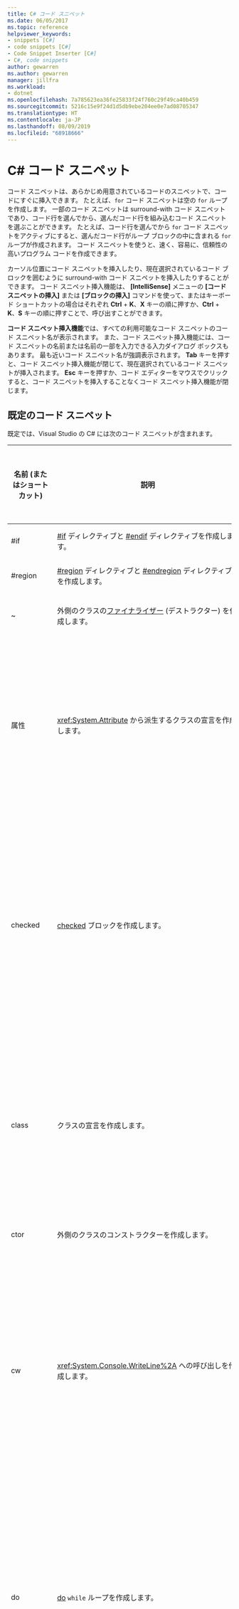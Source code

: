 ```yaml
---
title: C# コード スニペット
ms.date: 06/05/2017
ms.topic: reference
helpviewer_keywords:
- snippets [C#]
- code snippets [C#]
- Code Snippet Inserter [C#]
- C#, code snippets
author: gewarren
ms.author: gewarren
manager: jillfra
ms.workload:
- dotnet
ms.openlocfilehash: 7a785623ea36fe25833f24f760c29f49ca40b459
ms.sourcegitcommit: 5216c15e9f24d1d5db9ebe204ee0e7ad08705347
ms.translationtype: HT
ms.contentlocale: ja-JP
ms.lasthandoff: 08/09/2019
ms.locfileid: "68918666"
---
```

# <a name="c-code-snippets"></a>C# コード スニペット

コード スニペットは、あらかじめ用意されているコードのスニペットで、コードにすぐに挿入できます。 たとえば、`for` コード スニペットは空の `for` ループを作成します。 一部のコード スニペットは surround-with コード スニペットであり、コード行を選んでから、選んだコード行を組み込むコード スニペットを選ぶことができます。 たとえば、コード行を選んでから `for` コード スニペットをアクティブにすると、選んだコード行がループ ブロックの中に含まれる `for` ループが作成されます。 コード スニペットを使うと、速く、容易に、信頼性の高いプログラム コードを作成できます。

カーソル位置にコード スニペットを挿入したり、現在選択されているコード ブロックを囲むように surround-with コード スニペットを挿入したりすることができます。 コード スニペット挿入機能は、 **[IntelliSense]** メニューの **[コード スニペットの挿入]** または **[ブロックの挿入]** コマンドを使って、またはキーボード ショートカットの場合はそれぞれ **Ctrl** + **K**、**X** キーの順に押すか、**Ctrl** + **K**、**S** キーの順に押すことで、呼び出すことができます。

**コード スニペット挿入機能**では、すべての利用可能なコード スニペットのコード スニペット名が表示されます。 また、コード スニペット挿入機能には、コード スニペットの名前または名前の一部を入力できる入力ダイアログ ボックスもあります。 最も近いコード スニペット名が強調表示されます。 **Tab** キーを押すと、コード スニペット挿入機能が閉じて、現在選択されているコード スニペットが挿入されます。 **Esc** キーを押すか、コード エディターをマウスでクリックすると、コード スニペットを挿入することなくコード スニペット挿入機能が閉じます。

## <a name="default-code-snippets"></a>既定のコード スニペット

既定では、Visual Studio の C# には次のコード スニペットが含まれます。

|名前 (またはショートカット)|説明|スニペットを挿入できる場所|
| - |-----------------| - |
|#if|[#if](/dotnet/csharp/language-reference/preprocessor-directives/preprocessor-if) ディレクティブと [#endif](/dotnet/csharp/language-reference/preprocessor-directives/preprocessor-endif) ディレクティブを作成します。|任意の場所。|
|#region|[#region](/dotnet/csharp/language-reference/preprocessor-directives/preprocessor-region) ディレクティブと [#endregion](/dotnet/csharp/language-reference/preprocessor-directives/preprocessor-endregion) ディレクティブを作成します。|任意の場所。|
|~|外側のクラスの[ファイナライザー](/dotnet/csharp/programming-guide/classes-and-structs/destructors) (デストラクター) を作成します。|クラスの内部。|
|属性|<xref:System.Attribute> から派生するクラスの宣言を作成します。|名前空間 (グローバル名前空間を含む)、クラス、または構造体の内部。|
|checked|[checked](/dotnet/csharp/language-reference/keywords/checked) ブロックを作成します。|メソッド、インデクサー、プロパティ アクセサー、またはイベント アクセサーの内部。|
|class|クラスの宣言を作成します。|名前空間 (グローバル名前空間を含む)、クラス、または構造体の内部。|
|ctor|外側のクラスのコンストラクターを作成します。|クラスの内部。|
|cw|<xref:System.Console.WriteLine%2A> への呼び出しを作成します。|メソッド、インデクサー、プロパティ アクセサー、またはイベント アクセサーの内部。|
|do|[do](/dotnet/csharp/language-reference/keywords/do) `while` ループを作成します。|メソッド、インデクサー、プロパティ アクセサー、またはイベント アクセサーの内部。|
|else|[else](/dotnet/csharp/language-reference/keywords/if-else) ブロックを作成します。|メソッド、インデクサー、プロパティ アクセサー、またはイベント アクセサーの内部。|
|enum|[enum](/dotnet/csharp/language-reference/keywords/enum) 宣言を作成します。|名前空間 (グローバル名前空間を含む)、クラス、または構造体の内部。|
|equals|<xref:System.Object> クラスに定義された <xref:System.Object.Equals%2A> メソッドをオーバーライドするメソッド宣言を作成します。|クラスまたは構造体の内部。|
|exception|exception (既定では <xref:System.Exception>) から派生するクラスの宣言を作成します。|名前空間 (グローバル名前空間を含む)、クラス、または構造体の内部。|
|for|[for](/dotnet/csharp/language-reference/keywords/for) ループを作成します。|メソッド、インデクサー、プロパティ アクセサー、またはイベント アクセサーの内部。|
|foreach|[foreach](/dotnet/csharp/language-reference/keywords/foreach-in) ループを作成します。|メソッド、インデクサー、プロパティ アクセサー、またはイベント アクセサーの内部。|
|forr|各イテレーションの後でループ変数をデクリメントする [for](/dotnet/csharp/language-reference/keywords/for) ループを作成します。|メソッド、インデクサー、プロパティ アクセサー、またはイベント アクセサーの内部。|
|if|[if](/dotnet/csharp/language-reference/keywords/if-else) ブロックを作成します。|メソッド、インデクサー、プロパティ アクセサー、またはイベント アクセサーの内部。|
|indexer|インデクサーの宣言を作成します。|クラスまたは構造体の内部。|
|interface|[interface](/dotnet/csharp/language-reference/keywords/interface) 宣言を作成します。|名前空間 (グローバル名前空間を含む)、クラス、または構造体の内部。|
|invoke|イベントを安全に呼び出すブロックを作成します。|メソッド、インデクサー、プロパティ アクセサー、またはイベント アクセサーの内部。|
|iterator|反復子を作成します。|クラスまたは構造体の内部。|
|iterindex|入れ子になったクラスを使って "名前付き" の反復子とインデクサーのペアを作成します。|クラスまたは構造体の内部。|
|lock|[lock](/dotnet/csharp/language-reference/keywords/lock-statement) ブロックを作成します。|メソッド、インデクサー、プロパティ アクセサー、またはイベント アクセサーの内部。|
|mbox|<xref:System.Windows.Forms.MessageBox.Show%2A?displayProperty=fullName> への呼び出しを作成します。 場合によっては、*System.Windows.Forms.dll* への参照を追加する必要があります。|メソッド、インデクサー、プロパティ アクセサー、またはイベント アクセサーの内部。|
|namespace|[namespace](/dotnet/csharp/language-reference/keywords/namespace) 宣言を作成します。|名前空間 (グローバル名前空間を含む) の内部。|
|prop|[自動実装プロパティ](/dotnet/csharp/programming-guide/classes-and-structs/auto-implemented-properties)の宣言を作成します。|クラスまたは構造体の内部。|
|propfull|`get` および `set` アクセサーを持つプロパティの宣言を作成します。|クラスまたは構造体の内部。|
|propg|プライベートな `set` アクセサーを持つ読み取り専用の[自動実装プロパティ](/dotnet/csharp/programming-guide/classes-and-structs/auto-implemented-properties)を作成します。|クラスまたは構造体の内部。|
|sim|[static](/dotnet/csharp/language-reference/keywords/static) [int](/dotnet/csharp/language-reference/keywords/int) の Main メソッドの宣言を作成します。|クラスまたは構造体の内部。|
|struct|[struct](/dotnet/csharp/language-reference/keywords/struct) 宣言を作成します。|名前空間 (グローバル名前空間を含む)、クラス、または構造体の内部。|
|svm|[static](/dotnet/csharp/language-reference/keywords/static) [void](/dotnet/csharp/language-reference/keywords/void) の Main メソッドの宣言を作成します。|クラスまたは構造体の内部。|
|switch|[switch](/dotnet/csharp/language-reference/keywords/switch) ブロックを作成します。|メソッド、インデクサー、プロパティ アクセサー、またはイベント アクセサーの内部。|
|try|[try-catch](/dotnet/csharp/language-reference/keywords/try-catch) ブロックを作成します。|メソッド、インデクサー、プロパティ アクセサー、またはイベント アクセサーの内部。|
|tryf|[try-finally](/dotnet/csharp/language-reference/keywords/try-finally) ブロックを作成します。|メソッド、インデクサー、プロパティ アクセサー、またはイベント アクセサーの内部。|
|unchecked|[unchecked](/dotnet/csharp/language-reference/keywords/unchecked) ブロックを作成します。|メソッド、インデクサー、プロパティ アクセサー、またはイベント アクセサーの内部。|
|unsafe|[unsafe](/dotnet/csharp/language-reference/keywords/unsafe) ブロックを作成します。|メソッド、インデクサー、プロパティ アクセサー、またはイベント アクセサーの内部。|
|使用|[using](/dotnet/csharp/language-reference/keywords/using-directive) ディレクティブを作成します。|名前空間 (グローバル名前空間を含む) の内部。|
|while|[while](/dotnet/csharp/language-reference/keywords/while) ループを作成します。|メソッド、インデクサー、プロパティ アクセサー、またはイベント アクセサーの内部。|

## <a name="see-also"></a>関連項目

- [コード スニペットの関数](../ide/code-snippet-functions.md)
- [コード スニペット](../ide/code-snippets.md)
- [テンプレート パラメーター](../ide/template-parameters.md)
- [方法: surround-with コード スニペットを使用する](../ide/how-to-use-surround-with-code-snippets.md)